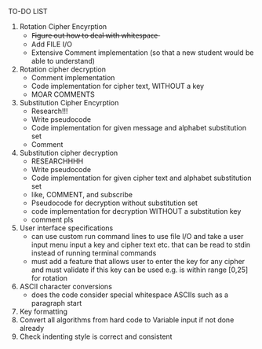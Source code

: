 TO-DO LIST

1. Rotation Cipher Encyrption 
    - F̶i̶g̶u̶r̶e̶ ̶o̶u̶t̶ ̶h̶o̶w̶ ̶t̶o̶ ̶d̶e̶a̶l̶ ̶w̶i̶t̶h̶ ̶w̶h̶i̶t̶e̶s̶p̶a̶c̶e̶
    - Add FILE I/O 
    - Extensive Comment implementation (so that a new student would be able to understand)
2. Rotation cipher decryption
    - Comment implementation
    - Code implementation for cipher text, WITHOUT a key
    - MOAR COMMENTS
3. Substitution Cipher Encyrption
    - Research!!!
    - Write pseudocode
    - Code implementation for given message and alphabet substitution set
    - Comment
4. Substitution cipher decryption
    - RESEARCHHHH
    - Write pseudocode
    - Code implementation for given cipher text and alphabet substitution set
    - like, COMMENT, and subscribe
    - Pseudocode for decryption without substitution set
    - code implementation for decryption WITHOUT a substitution key
    - comment pls
5. User interface specifications
    - can use custom run command lines to use file I/O and take a user input menu input a key and cipher text etc. that can be read to stdin instead of 
      running terminal commands
    - must add a feature that allows user to enter the key for any cipher and must validate if this key can be used e.g. is within range [0,25] for rotation
6. ASCII character conversions
    - does the code consider special whitespace ASCIIs such as a paragraph start
7. Key formatting
8. Convert all algorithms from hard code to Variable input if not done already
9. Check indenting style is correct and consistent
